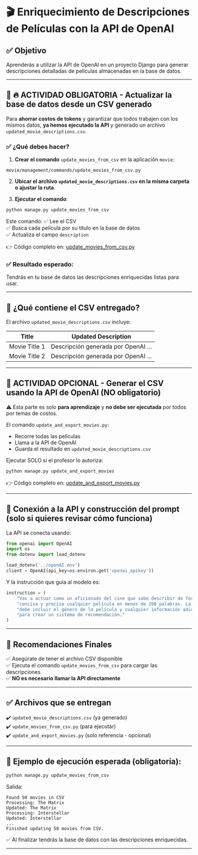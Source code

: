 # 🎬 Enriquecimiento de Descripciones de Películas con la API de OpenAI

## ✅ Objetivo
Aprenderás a utilizar la API de OpenAI en un proyecto Django para generar descripciones detalladas de películas almacenadas en la base de datos.

---

## 📌 🔥 ACTIVIDAD OBLIGATORIA - Actualizar la base de datos desde un CSV generado

Para **ahorrar costos de tokens** y garantizar que todos trabajen con los mismos datos, **ya hemos ejecutado la API** y generado un archivo `updated_movie_descriptions.csv`.

### ✅ ¿Qué debes hacer?
1. **Crear el comando** `update_movies_from_csv` en la aplicación `movie`:
```
movie/management/commands/update_movies_from_csv.py
```
2. **Ubicar el archivo `updated_movie_descriptions.csv` en la misma carpeta o ajustar la ruta**.

3. **Ejecutar el comando**:
```bash
python manage.py update_movies_from_csv
```

Este comando:
✅ Lee el CSV  
✅ Busca cada película por su título en la base de datos  
✅ Actualiza el campo `description`

👉 Código completo en: [update_movies_from_csv.py](update_movies_from_csv.py)

### ✅ Resultado esperado:
Tendrás en tu base de datos las descripciones enriquecidas listas para usar.

---

## 📂 ¿Qué contiene el CSV entregado?
El archivo `updated_movie_descriptions.csv` incluye:

| Title           | Updated Description                 |
|-----------------|-------------------------------------|
| Movie Title 1   | Descripción generada por OpenAI ... |
| Movie Title 2   | Descripción generada por OpenAI ... |

---

## 🚨 ACTIVIDAD OPCIONAL - Generar el CSV usando la API de OpenAI (NO obligatorio)
⚠️ Esta parte es solo **para aprendizaje** y **no debe ser ejecutada** por todos por temas de costos.

El comando `update_and_export_movies.py`:
- Recorre todas las películas
- Llama a la API de OpenAI
- Guarda el resultado en `updated_movie_descriptions.csv`

Ejecutar SOLO si el profesor lo autoriza:
```bash
python manage.py update_and_export_movies
```

👉 Código completo en: [update_and_export_movies.py](update_and_export_movies.py)

---

## 📌 Conexión a la API y construcción del prompt (solo si quieres revisar cómo funciona)
La API se conecta usando:
```python
from openai import OpenAI
import os
from dotenv import load_dotenv

load_dotenv('../openAI.env')
client = OpenAI(api_key=os.environ.get('openai_apikey'))
```

Y la instrucción que guía al modelo es:
```python
instruction = (
    "Vas a actuar como un aficionado del cine que sabe describir de forma clara, "
    "concisa y precisa cualquier película en menos de 200 palabras. La descripción "
    "debe incluir el género de la película y cualquier información adicional que sirva "
    "para crear un sistema de recomendación."
)
```

---

## 📌 Recomendaciones Finales
✅ Asegúrate de tener el archivo CSV disponible  
✅ Ejecuta el comando `update_movies_from_csv` para cargar las descripciones  
✅ **NO es necesario llamar la API directamente**

---

## ✅ Archivos que se entregan
✔️ `updated_movie_descriptions.csv` (ya generado)  
✔️ `update_movies_from_csv.py` (para ejecutar)  
✔️ `update_and_export_movies.py` (solo referencia - opcional)

---

## 📌 Ejemplo de ejecución esperada (obligatoria):
```bash
python manage.py update_movies_from_csv
```
Salida:
```
Found 50 movies in CSV
Processing: The Matrix
Updated: The Matrix
Processing: Interstellar
Updated: Interstellar
...
Finished updating 50 movies from CSV.
```

✅ Al finalizar tendrás la base de datos con las descripciones enriquecidas.

---
